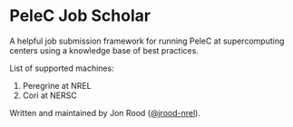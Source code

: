 # PeleC Job Scholar

A helpful job submission framework for running PeleC at supercomputing centers using a knowledge base of best practices.

List of supported machines:

1. Peregrine at NREL
2. Cori at NERSC

Written and maintained by Jon Rood ([@jrood-nrel](https://github.com/jrood-nrel)).
